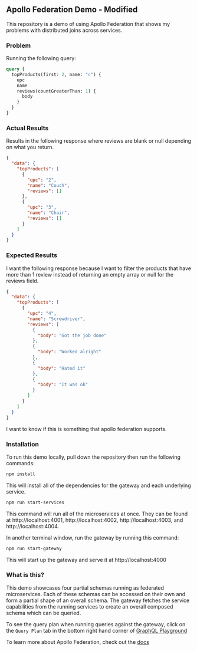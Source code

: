 ## Apollo Federation Demo - Modified

This repository is a demo of using Apollo Federation that shows my problems with distributed joins across services.


### Problem

Running the following query:

```graphql
query {
  topProducts(first: 2, name: "c") {
    upc
    name
    reviews(countGreaterThan: 1) {
      body
    }
  }
}
```

### Actual Results

Results in the following response where reviews are blank or null depending on what you return.

```json
{
  "data": {
    "topProducts": [
      {
        "upc": "2",
        "name": "Couch",
        "reviews": []
      },
      {
        "upc": "3",
        "name": "Chair",
        "reviews": []
      }
    ]
  }
}
```

### Expected Results

I want the following response because I want to filter the products that have more than 1 review instead of returning an empty array or null for the reviews field.

```json
{
  "data": {
    "topProducts": [
      {
        "upc": "4",
        "name": "Screwdriver",
        "reviews": [
          {
            "body": "Got the job done"
          },
          {
            "body": "Worked alright"
          },
          {
            "body": "Hated it"
          },
          {
            "body": "It was ok"
          }
        ]
      }
    ]
  }
}
```

I want to know if this is something that apollo federation supports.

### Installation

To run this demo locally, pull down the repository then run the following commands:

```sh
npm install
```

This will install all of the dependencies for the gateway and each underlying service.

```sh
npm run start-services
```

This command will run all of the microservices at once. They can be found at http://localhost:4001, http://localhost:4002, http://localhost:4003, and http://localhost:4004.

In another terminal window, run the gateway by running this command:

```sh
npm run start-gateway
```

This will start up the gateway and serve it at http://localhost:4000

### What is this?

This demo showcases four partial schemas running as federated microservices. Each of these schemas can be accessed on their own and form a partial shape of an overall schema. The gateway fetches the service capabilities from the running services to create an overall composed schema which can be queried. 

To see the query plan when running queries against the gateway, click on the `Query Plan` tab in the bottom right hand corner of [GraphQL Playground](http://localhost:4000)

To learn more about Apollo Federation, check out the [docs](https://www.apollographql.com/docs/apollo-server/federation/introduction)